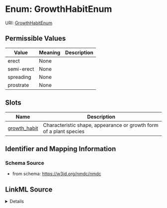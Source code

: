 # Enum: GrowthHabitEnum



URI: [GrowthHabitEnum](GrowthHabitEnum.md)

## Permissible Values

| Value | Meaning | Description |
| --- | --- | --- |
| erect | None |  |
| semi-erect | None |  |
| spreading | None |  |
| prostrate | None |  |




## Slots

| Name | Description |
| ---  | --- |
| [growth_habit](growth_habit.md) | Characteristic shape, appearance or growth form of a plant species |






## Identifier and Mapping Information







### Schema Source


* from schema: https://w3id.org/nmdc/nmdc




## LinkML Source

<details>
```yaml
name: growth_habit_enum
from_schema: https://w3id.org/nmdc/nmdc
rank: 1000
permissible_values:
  erect:
    text: erect
  semi-erect:
    text: semi-erect
  spreading:
    text: spreading
  prostrate:
    text: prostrate

```
</details>